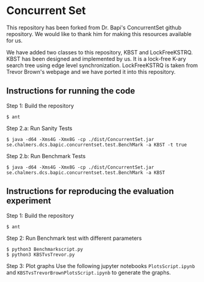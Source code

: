 # Concurrent Set

This repository has been forked from Dr. Bapi's ConcurrentSet github repository. We would like to thank him for making this resources available for us.

We have added two classes to this repository, KBST and LockFreeKSTRQ. KBST has been designed and implemented by us. It is a lock-free K-ary search tree using edge level synchronization. LockFreeKSTRQ is taken from Trevor Brown's webpage and we have ported it into this repository.

## Instructions for running the code

Step 1: Build the repository
```
$ ant
```

Step 2.a: Run Sanity Tests
```
$ java -d64 -Xms4G -Xmx8G -cp ./dist/ConcurrentSet.jar se.chalmers.dcs.bapic.concurrentset.test.BenchMark -a KBST -t true
```

Step 2.b: Run Benchmark Tests
```
$ java -d64 -Xms4G -Xmx8G -cp ./dist/ConcurrentSet.jar se.chalmers.dcs.bapic.concurrentset.test.BenchMark -a KBST 
```

## Instructions for reproducing the evaluation experiment

Step 1: Build the repository
```
$ ant
```

Step 2: Run Benchmark test with different parameters
```
$ python3 Benchmarkscript.py
$ python3 KBSTvsTrevor.py
```

Step 3: Plot graphs
Use the following jupyter notebooks `PlotsScript.ipynb` and `KBSTvsTrevorBrownPlotsScript.ipynb` to generate the graphs.